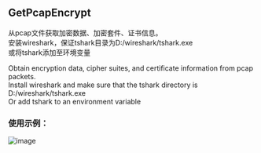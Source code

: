 ## GetPcapEncrypt
从pcap文件获取加密数据、加密套件、证书信息。  
安装wireshark，保证tshark目录为D:/wireshark/tshark.exe  
或将tshark添加至环境变量

Obtain encryption data, cipher suites, and certificate information from pcap packets.  
Install wireshark and make sure that the tshark directory is D:/wireshark/tshark.exe  
Or add tshark to an environment variable    
  
### 使用示例： 
![image](https://github.com/user-attachments/assets/f3074c17-0c4f-46c8-9497-eba355ba0e25)
